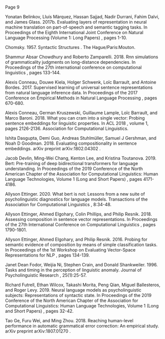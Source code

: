 Page 9

Yonatan Belinkov, Lluís Màrquez, Hassan Sajjad, Nadir Durrani, Fahim Dalvi, and James Glass. 2017b. Evaluating layers of representation in neural machine translation on part-of-speech and semantic tagging tasks. In Proceedings of the Eighth International Joint Conference on Natural Language Processing (Volume 1: Long Papers) , pages 1-10.

Chomsky. 1957. Syntactic Structures . The Hague/Paris:Mouton.

Shammur Absar Chowdhury and Roberto Zamparelli. 2018. Rnn simulations of grammaticality judgments on long-distance dependencies. In Proceedings of the 27th international conference on computational linguistics , pages 133-144.

Alexis Conneau, Douwe Kiela, Holger Schwenk, Loïc Barrault, and Antoine Bordes. 2017. Supervised learning of universal sentence representations from natural language inference data. In Proceedings of the 2017 Conference on Empirical Methods in Natural Language Processing , pages 670-680.

Alexis Conneau, German Kruszewski, Guillaume Lample, Loïc Barrault, and Marco Baroni. 2018. What you can cram into a single vector: Probing sentence embeddings for linguistic properties. In ACL 2018 , volume 1, pages 2126-2136. Association for Computational Linguistics.

Ishita Dasgupta, Demi Guo, Andreas Stuhlmüller, Samuel J Gershman, and Noah D Goodman. 2018. Evaluating compositionality in sentence embeddings. arXiv preprint arXiv:1802.04302 .

Jacob Devlin, Ming-Wei Chang, Kenton Lee, and Kristina Toutanova. 2019. Bert: Pre-training of deep bidirectional transformers for language understanding. In Proceedings of the 2019 Conference of the North American Chapter of the Association for Computational Linguistics: Human Language Technologies, Volume 1 (Long and Short Papers) , pages 4171-4186.

Allyson Ettinger. 2020. What bert is not: Lessons from a new suite of psycholinguistic diagnostics for language models. Transactions of the Association for Computational Linguistics , 8:34-48.

Allyson Ettinger, Ahmed Elgohary, Colin Phillips, and Philip Resnik. 2018. Assessing composition in sentence vector representations. In Proceedings of the 27th International Conference on Computational Linguistics , pages 1790-1801.

Allyson Ettinger, Ahmed Elgohary, and Philip Resnik. 2016. Probing for semantic evidence of composition by means of simple classification tasks. In Proceedings of the 1st Workshop on Evaluating Vector-Space Representations for NLP , pages 134-139.

Janet Dean Fodor, Weijia Ni, Stephen Crain, and Donald Shankweiler. 1996. Tasks and timing in the perception of linguistic anomaly. Journal of Psycholinguistic Research , 25(1):25-57.

Richard Futrell, Ethan Wilcox, Takashi Morita, Peng Qian, Miguel Ballesteros, and Roger Levy. 2019. Neural language models as psycholinguistic subjects: Representations of syntactic state. In Proceedings of the 2019 Conference of the North American Chapter of the Association for Computational Linguistics: Human Language Technologies, Volume 1 (Long and Short Papers) , pages 32-42.

Tao Ge, Furu Wei, and Ming Zhou. 2018. Reaching human-level performance in automatic grammatical error correction: An empirical study. arXiv preprint arXiv:1807.01270 .